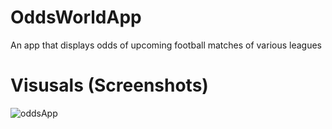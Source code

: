 # OddsWorldApp
An app that displays odds of upcoming football matches of various leagues

# Visusals (Screenshots)
![oddsApp](https://github.com/Anthony-Abuah/OddsWorldApp/assets/33869730/e7de24f4-8b4c-4590-8f31-60ada84fb9c5)
